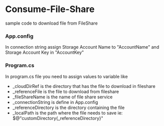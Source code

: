 # Consume-File-Share
sample code to download file from FileShare

### App.config

In connection string assign Storage Account Name to "AccountName" and Storage Account Key in "AccountKey"

### Program.cs

In program.cs file you need to assign values to variable like 
- _cloudDirRef is the directory that has the file to download in fileshare
- _referenceFile is the file to download from fileshare
- _fileShareName is the name of file share service
- _connectionString is define in App.config 
- _referenceDirectory is the directory containing the file
- _localPath is the path where the file needs to save ie: $@"customDirectory\{_referenceDirectory}"
